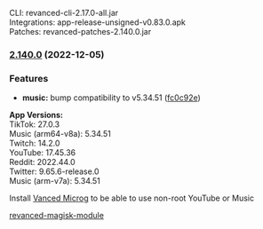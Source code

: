 CLI: revanced-cli-2.17.0-all.jar  
Integrations: app-release-unsigned-v0.83.0.apk  
Patches: revanced-patches-2.140.0.jar  

### [2.140.0](https://github.com/revanced/revanced-patches/compare/v2.139.0...v2.140.0) (2022-12-05)
### Features
* **music:** bump compatibility to v5.34.51 ([fc0c92e](https://github.com/revanced/revanced-patches/commit/fc0c92e2b68a2d93a02f4577aeb864955b1b5701))

  
**App Versions:**  
TikTok: 27.0.3  
Music (arm64-v8a): 5.34.51  
Twitch: 14.2.0  
YouTube: 17.45.36  
Reddit: 2022.44.0  
Twitter: 9.65.6-release.0  
Music (arm-v7a): 5.34.51  

Install [Vanced Microg](https://github.com/TeamVanced/VancedMicroG/releases) to be able to use non-root YouTube or Music  

[revanced-magisk-module](https://github.com/j-hc/revanced-magisk-module)  
